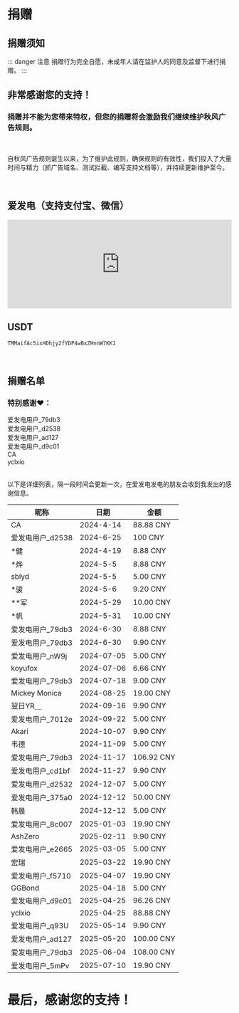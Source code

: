 # 捐赠

## 捐赠须知

::: danger 注意
捐赠行为完全自愿，未成年人请在监护人的同意及监督下进行捐赠。
:::

## 非常感谢您的支持！
### 捐赠并不能为您带来特权，但您的捐赠将会激励我们继续维护秋风广告规则。

<br>

自秋风广告规则诞生以来，为了维护此规则，确保规则的有效性，我们投入了大量时间与精力（抓广告域名、测试拦截、编写支持文档等），并持续更新维护至今。

<br>

## 爱发电（支持支付宝、微信）

<iframe id="afdian_leaflet_AdsRule" src="https://afdian.com/leaflet?slug=AdsRule" width="100%" scrolling="no" height="200" frameborder="0"></iframe>

## USDT
```USDT-Trc20
TMMaifAc5ixHDhjy2fYDP4wBxZHnnW7KK1
```
<br>

## 捐赠名单

### 特别感谢❤️：<br>
爱发电用户_79db3<br>
爱发电用户_d2538<br>
爱发电用户_ad127<br>
爱发电用户_d9c01<br>
CA<br>
yclxio<br>
<br>

以下是详细列表，隔一段时间会更新一次，在爱发电发电的朋友会收到我发出的感谢信息。

| 昵称                    | 日期        | 金额            |
|-----------------------|------------|-----------------|
| CA                    | 2024-4-14  | 88.88 CNY       |
| 爱发电用户_d2538       | 2024-6-25  | 100 CNY         |
| *健                   | 2024-4-19  | 8.88 CNY        |
| *烨                   | 2024-5-5   | 8.88 CNY        |
| sblyd                 | 2024-5-5   | 5.00 CNY        | 
| *骏                   | 2024-5-6   | 9.20 CNY        |
| **军                  | 2024-5-29  | 10.00 CNY       |
| *帆                   | 2024-5-31  | 10.00 CNY       |
| 爱发电用户_79db3       | 2024-6-30  | 8.88 CNY        | 
| 爱发电用户_79db3       | 2024-6-30  | 9.90 CNY        | 
| 爱发电用户_nW9j       | 2024-07-05  | 5.00 CNY        |
| koyufox              | 2024-07-06  | 6.66 CNY        |
|爱发电用户_79db3       | 2024-07-18  | 9.00 CNY        | 
|Mickey Monica         | 2024-08-25  | 19.00 CNY       | 
|翌日YR＿               | 2024-09-16  | 9.90 CNY        | 
|爱发电用户_7012e        | 2024-09-22  | 5.00 CNY       | 
|Akari                  | 2024-10-07  | 9.90 CNY       | 
|韦德              | 2024-11-09  | 5.00 CNY| 
|爱发电用户_79db3  | 2024-11-17  | 106.92 CNY| 
|爱发电用户_cd1bf  | 2024-11-27  | 9.90 CNY|
|爱发电用户_d2532  | 2024-12-07  | 5.00 CNY|
|爱发电用户_375a0  | 2024-12-12  | 50.00 CNY|
|韩晨             | 2024-12-12  | 5.00 CNY|
|爱发电用户_8c007  | 2025-01-03  | 19.90 CNY|
|AshZero          | 2025-02-11  | 9.90 CNY|
|爱发电用户_e2665  | 2025-03-05  | 5.00 CNY|
|宏瑞             | 2025-03-22  | 19.90 CNY|
|爱发电用户_f5710 | 2025-04-07  | 19.90 CNY|
|GGBond           | 2025-04-18  |  5.00 CNY|
|爱发电用户_d9c01 |2025-04-25    |96.26 CNY| 
|yclxio           |2025-04-25    |88.88 CNY|
|爱发电用户_q93U  |2025-05-14    |9.90 CNY|
|爱发电用户_ad127 |2025-05-20    |100.00 CNY|
|爱发电用户_79db3 |2025-06-04   |108.00 CNY|
|爱发电用户_5mPv  | 2025-07-10  | 19.90 CNY|

# 最后，感谢您的支持！
